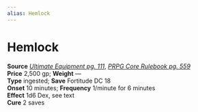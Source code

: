 ```yaml
---
alias: Hemlock
---
```


# Hemlock

**Source** [_Ultimate Equipment pg. 111_](http://paizo.com/products/btpy8tmc?Pathfinder-Roleplaying-Game-Ultimate-Equipment), [_PRPG Core Rulebook pg. 559_](http://paizo.com/pathfinderRPG/v5748btpy88yj)  
**Price** 2,500 gp; **Weight** —  
**Type** ingested; **Save** Fortitude DC 18  
**Onset** 10 minutes; **Frequency** 1/minute for 6 minutes  
**Effect** 1d6 Dex, see text  
**Cure** 2 saves
